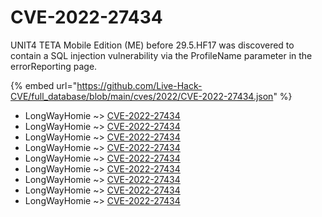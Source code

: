 # CVE-2022-27434

UNIT4 TETA Mobile Edition (ME) before 29.5.HF17 was discovered to contain a SQL injection vulnerability via the ProfileName parameter in the errorReporting page.

{% embed url="https://github.com/Live-Hack-CVE/full_database/blob/main/cves/2022/CVE-2022-27434.json" %}


* LongWayHomie ~> [CVE-2022-27434](https://www.alice-snow.ru/2022/database/cve-2022-27434/cve-2022-27434-longwayhomie)
* LongWayHomie ~> [CVE-2022-27434](https://www.alice-snow.ru/2022/database/cve-2022-27434/cve-2022-27434-longwayhomie)
* LongWayHomie ~> [CVE-2022-27434](https://www.alice-snow.ru/2022/database/cve-2022-27434/cve-2022-27434-longwayhomie)
* LongWayHomie ~> [CVE-2022-27434](https://www.alice-snow.ru/2022/database/cve-2022-27434/cve-2022-27434-longwayhomie)
* LongWayHomie ~> [CVE-2022-27434](https://www.alice-snow.ru/2022/database/cve-2022-27434/cve-2022-27434-longwayhomie)
* LongWayHomie ~> [CVE-2022-27434](https://www.alice-snow.ru/2022/database/cve-2022-27434/cve-2022-27434-longwayhomie)
* LongWayHomie ~> [CVE-2022-27434](https://www.alice-snow.ru/2022/database/cve-2022-27434/cve-2022-27434-longwayhomie)
* LongWayHomie ~> [CVE-2022-27434](https://www.alice-snow.ru/2022/database/cve-2022-27434/cve-2022-27434-longwayhomie)
* LongWayHomie ~> [CVE-2022-27434](https://www.alice-snow.ru/2022/database/cve-2022-27434/cve-2022-27434-longwayhomie)